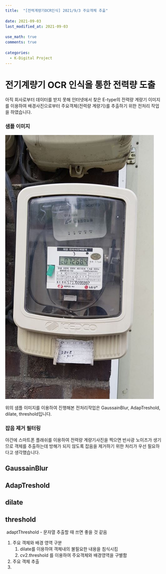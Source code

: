 ```yaml
---
title:  "[전력계량기OCR인식] 2021/9/3 주요객체 추출"

date: 2021-09-03
last_modified_at: 2021-09-03

use_math: true
comments: true

categories:
  - K-Digital Project
---
```




# 전기계량기 OCR 인식을 통한 전력량 도출

아직 회사로부터 데이터를 받지 못해 인터넷에서 찾은 E-type의 전력량 계량기 이미지를 이용하여 배경사진으로부터 주요객체(전력량 계량기)를 추출하기 위한 전처리 작업을 하였습니다.

### 샘플 이미지

![54_K-Digital_Training_Project_1](\assets\images\54_K-Digital_Training_Project_1.jpg)



위의 샘플 이미지를 이용하여 진행해본 전처리작업은 GaussainBlur, AdapTreshold, dilate, threshold입니다.



### 잡음 제거 필터링

야간에 스마트폰 플래쉬를 이용하여 전력량 계량기사진을 찍으면 반사광 노이즈가 생기므로 객체를 추출하는데 방해가 되지 않도록 잡음을 제거하기 위한 처리가 우선 필요하다고 생각했습니다.





## GaussainBlur



## AdapTreshold



## dilate



## threshold




​	adaptThreshold - 문자열 추출할 때 쓰면 좋을 것 같음

1. 주요 객체와 배경 영역 구분
   1. dilate를 이용하여 객체내의 불필요한 내용을 침식시킴
   2. cv2.threshold 를 이용하여 주요객체와 배경영역을 구별함
2. 주요 객체 추출
3. 

